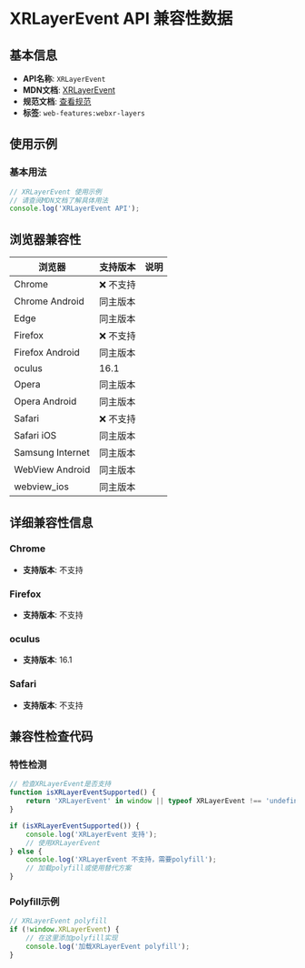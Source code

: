 # XRLayerEvent API 兼容性数据

## 基本信息

- **API名称**: `XRLayerEvent`
- **MDN文档**: [XRLayerEvent](https://developer.mozilla.org/docs/Web/API/XRLayerEvent)
- **规范文档**: [查看规范](https://immersive-web.github.io/layers/#xrlayerevent-interface)
- **标签**: `web-features:webxr-layers`

## 使用示例

### 基本用法

```javascript
// XRLayerEvent 使用示例
// 请查阅MDN文档了解具体用法
console.log('XRLayerEvent API');
```

## 浏览器兼容性

| 浏览器 | 支持版本 | 说明 |
|--------|----------|------|
| Chrome | ❌ 不支持 |  |
| Chrome Android | 同主版本 |  |
| Edge | 同主版本 |  |
| Firefox | ❌ 不支持 |  |
| Firefox Android | 同主版本 |  |
| oculus | 16.1 |  |
| Opera | 同主版本 |  |
| Opera Android | 同主版本 |  |
| Safari | ❌ 不支持 |  |
| Safari iOS | 同主版本 |  |
| Samsung Internet | 同主版本 |  |
| WebView Android | 同主版本 |  |
| webview_ios | 同主版本 |  |

## 详细兼容性信息

### Chrome

- **支持版本**: 不支持

### Firefox

- **支持版本**: 不支持

### oculus

- **支持版本**: 16.1

### Safari

- **支持版本**: 不支持

## 兼容性检查代码

### 特性检测

```javascript
// 检查XRLayerEvent是否支持
function isXRLayerEventSupported() {
    return 'XRLayerEvent' in window || typeof XRLayerEvent !== 'undefined';
}

if (isXRLayerEventSupported()) {
    console.log('XRLayerEvent 支持');
    // 使用XRLayerEvent
} else {
    console.log('XRLayerEvent 不支持，需要polyfill');
    // 加载polyfill或使用替代方案
}
```

### Polyfill示例

```javascript
// XRLayerEvent polyfill
if (!window.XRLayerEvent) {
    // 在这里添加polyfill实现
    console.log('加载XRLayerEvent polyfill');
}
```

